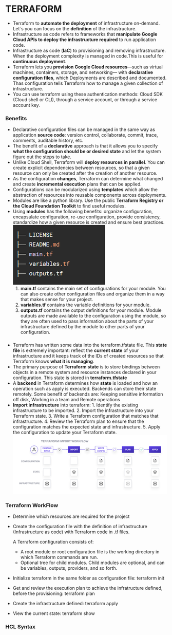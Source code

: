 # TERRAFORM

*   Terraform to **automate the deployment** of infrastructure on-demand. Let´s you can focus on the **definition** of the infrastructure.
*   Infrastructure as code refers to frameworks that **manipulate Google Cloud APIs to deploy the infrastructure required** to run application code.
*   Infrastructure as code (**IaC**) to provisioning and removing infrastructure. When the deployment complexity is managed in code.This is useful for **continuous deployment**. 
*   Terraform lets you **provision Google Cloud resources**—such as virtual machines, containers, storage, and networking— with **declarative configuration files**, which Deployments are described and documented. Thas configuration tells Terraform how to manage a given collection of infrastructure.
*   You can use terraform using these authentication methods: Cloud SDK (Cloud shell or CLI), through a service account, or through a service account key. 

### Benefits
*   Declarative configuration files can be managed in the same way as application **source code**: version control, collaborate, commit, trace, comments, auditable history, etc.
*   The benefit of a **declarative** approach is that it allows you to specify **what the configuration should be or desired state** and let the system figure out the steps to take.
*   Unlike Cloud Shell, Terraform will **deploy resources in parallel**. You can create explicit dependencies between resources, so that a given resource can only be created after the creation of another resource.
*   As the configuration **changes**, Terraform can determine what changed and create **incremental execution** plans that can be applied.
*   Configurations can be modularized using **templates** which allow the abstraction of resources into reusable components across deployments.
*   Modules are like a python library. Use the public **Terraform Registry or the Cloud Foundation Toolkit** to find useful modules.
*   Using **modules** has the following benefits: organize configuration, encapsulate configuration, re-use configuration, provide consistency, standardize how a given resource is created and ensure best practices. 
    ![terraform-structure](/img/terraform-structure.png)
    1.  **main.tf** contains the main set of configurations for your module. You can also create other configuration files and organize them in a way that makes sense for your project.
    2.  **variables.tf** contains the variable definitions for your module.
    3.  **outputs.tf** contains the output definitions for your module. Module outputs are made available to the configuration using the module, so they are often used to pass information about the parts of your infrastructure defined by the module to other parts of your configuration.


### 
*   Terraform has written some data into the terraform.tfstate file. This **state file** is extremely important: reflect the **current state** of your infrastructure and it keeps track of the IDs of created resources so that Terraform knows **what it is managing**. 
*   The primary purpose of **Terraform state** is to store bindings between objects in a remote system and resource instances declared in your configuration. This state is stored in **terraform.tfstate**
*   A **backend** in Terraform determines how **state** is loaded and how an operation such as apply is executed. Backends can store their state remotely. Some benefit of backends are: Keeping sensitive information off disk, Working in a team and Remote operations
*   **Import infrastructure** into terraform:
        1.  Identify the existing infrastructure to be imported.
        2.  Import the infrastructure into your Terraform state.
        3.  Write a Terraform configuration that matches that infrastructure.
        4.  Review the Terraform plan to ensure that the configuration matches the expected state and infrastructure.
        5.  Apply the configuration to update your Terraform state.
        ![import-terraform-configuration](/img/import-terraform-configuration.png)


### Terraform WorkFlow
-   Determine which resources are required for the project
-   Create the configuration file with the definition of infrastructure (Infrastructure as code) with Terraform code in .tf files.
    
    A Terraform configuration consists of: 
    -   A root module or root configuration file is the working directory in which Terraform commands are run.
    -   Optional tree for child modules. Child modules are optional, and can be variables, outputs, providers, and so forth.
-   Initialize terraform in the same folder as configuration file: terraform init
-   Get and review the execution plan to achieve the infratructure defined, before the provisioning: terraform plan
-   Create the infrastructure defined: terraform apply
-   View the current state: terraform show

### HCL Syntax
